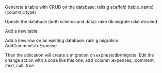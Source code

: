 Generate a table with CRUD on the database:
rails g scaffold (table_name) (column):(type)

Update the database (both schema and data):
rake db:migrate
rake db:seed

Add a new table:


Add a new row on an existing database:
rails g migration AddCommentsToExpense

Then the aplication will create a migration on expnese/db/migrate. Edit the change action with a code like this one:
add_column :expenses, :comment, :text, null: true

